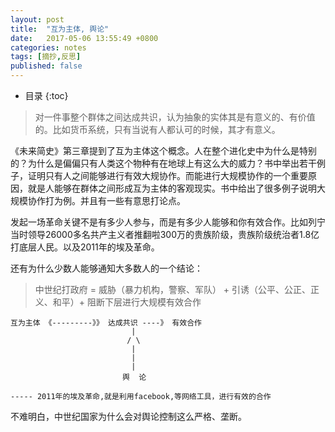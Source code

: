 ```yaml
---
layout: post
title:  "互为主体, 舆论"
date:   2017-05-06 13:55:49 +0800
categories: notes
tags: [摘抄,反思]
published: false
---
```

* 目录
{:toc}

> 对一件事整个群体之间达成共识，认为抽象的实体其是有意义的、有价值的。比如货币系统，只有当说有人都认可的时候，其才有意义。

《未来简史》第三章提到了互为主体这个概念。人在整个进化史中为什么是特别的？为什么是偏偏只有人类这个物种有在地球上有这么大的威力？书中举出若干例子，证明只有人之间能够进行有效大规协作。而能进行大规模协作的一个重要原因，就是人能够在群体之间形成互为主体的客观现实。书中给出了很多例子说明大规模协作打为例。并且有一些有意思打论点。

发起一场革命关键不是有多少人参与，而是有多少人能够和你有效合作。比如列宁当时领导26000多名共产主义者推翻啦300万的贵族阶级，贵族阶级统治者1.8亿打底层人民。以及2011年的埃及革命。

还有为什么少数人能够通知大多数人的一个结论：

> 中世纪打政府 =  威胁（暴力机构，警察、军队） +  引诱（公平、公正、正义、和平）+ 阻断下层进行大规模有效合作

```
互为主体 《---------》》 达成共识 ----》 有效合作 
                           |
                          / \
                           |
                           |
                           |
                         舆  论

----- 2011年的埃及革命,就是利用facebook,等网络工具，进行有效的合作
```
 

不难明白，中世纪国家为什么会对舆论控制这么严格、垄断。

